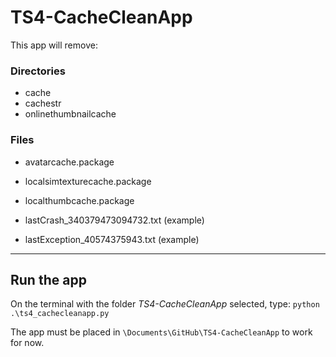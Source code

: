 # TS4-CacheCleanApp

This app will remove:

### Directories

- cache
- cachestr
- onlinethumbnailcache


### Files

- avatarcache.package
- localsimtexturecache.package
- localthumbcache.package

- lastCrash_340379473094732.txt (example)
- lastException_40574375943.txt (example)

------

## Run the app

On the terminal with the folder *TS4-CacheCleanApp* selected, type: `python .\ts4_cachecleanapp.py`

The app must be placed in `\Documents\GitHub\TS4-CacheCleanApp` to work for now.
